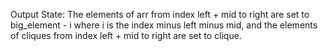 Output State: The elements of arr from index left + mid to right are set to big_element - i where i is the index minus left minus mid, and the elements of cliques from index left + mid to right are set to clique.